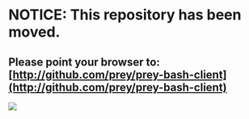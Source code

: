 # NOTICE: This repository has been moved.
## Please point your browser to: [http://github.com/prey/prey-bash-client](http://github.com/prey/prey-bash-client)

<img src="http://preyproject.com/up/2011/12/prey-logo-left.png">
